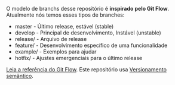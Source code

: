 O modelo de branchs desse repositório é **inspirado pelo Git Flow**. Atualmente nós temos esses tipos de branches:
- master - Último release, estável (stable)
- develop - Principal de desenvolvimento, Instável (unstable)
- release/ - Arquivo de release
- feature/ - Desenvolvimento específico de uma funcionalidade
- example/ - Exemplos para ajudar
- hotfix/ - Ajustes emergenciais para o último release

[Leia a referência do Git Flow](http://nvie.com/posts/a-successful-git-branching-model/).
Este repositório usa [Versionamento semântico](http://semver.org/).
